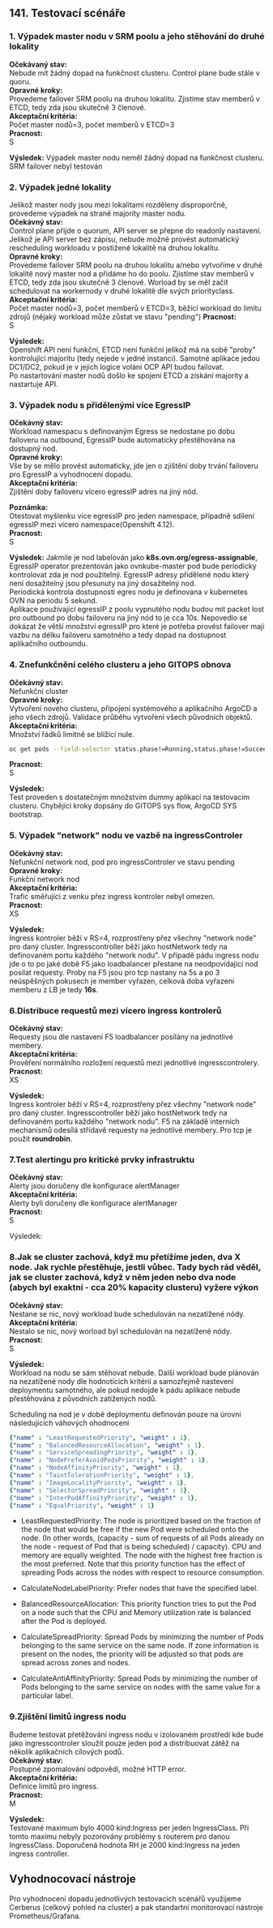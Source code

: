 ## 141. Testovací scénáře

### 1. Výpadek master nodu v SRM poolu a jeho stěhování do druhé lokality
**Očekávaný stav:**  
    Nebude mít žádný dopad na funkčnost clusteru. Control plane bude stále v quoru.  
**Opravné kroky:**  
    Provedeme failover SRM poolu na druhou lokalitu. Zjistíme stav memberů v ETCD, tedy zda jsou skutečně 3 členové.  
**Akceptační kritéria:**  
    Počet master nodů=3, počet memberů v ETCD=3  
**Pracnost:**  
    S
  
**Výsledek:** Výpadek master nodu neměl žádný dopad na funkčnost clusteru. SRM failover nebyl testován

### 2. Výpadek jedné lokality
Jelikož master nody jsou mezi lokalitami rozděleny disproporčně, provedeme výpadek na straně majority master nodu.  
**Očekávný stav:**  
    Control plane přijde o quorum, API server se přepne do readonly nastavení. Jelikož je API server bez zápisu, nebude možné provést
    automatický rescheduling workloadu v postižené lokalitě na druhou lokalitu.  
**Opravné kroky:**  
    Provedeme failover SRM poolu na druhou lokalitu a/nebo vytvoříme v druhé lokalitě nový master nod a přidáme ho do poolu. Zjistíme stav memberů v ETCD, tedy zda jsou skutečně 3 členové.
    Worload by se měl začít schedulovat na workernody v druhé lokalitě dle svých priorityclass.
**Akceptační kritéria:**  
    Počet master nodů=3, počet memberů v ETCD=3, běžící workload do limitu zdrojů (nějaký workload může zůstat ve stavu "pending")
**Pracnost:**  
    S
  
**Výsledek:**  
Openshift API není funkční, ETCD není funkční jelikož má na sobě "proby" kontrolující majoritu (tedy nejede v jedné instanci). Samotné aplikace jedou DC1/DC2, pokud je v jejich logice volání OCP API budou failovat.  
Po nastartování master nodů došlo  ke spojení ETCD a získání  majority a nastartuje API.


### 3. Výpadek nodu s přidělenými více EgressIP
**Očekávný stav:**  
    Workload namespacu s definovaným Egress se nedostane po dobu failoveru na outbound, EgressIP bude automaticky přestěhována na dostupný nod.  
**Opravné kroky:**  
    Vše by se mělo provést automaticky, jde jen o zjištění doby trvání failoveru pro EgressIP a vyhodnocení dopadu.  
**Akceptační kritéria:**  
    Zjištění doby failoveru vícero egressIP adres na jiný nód.
    
**Poznámka:**  
    Otestovat myšlenku více egressIP pro jeden namespace, případně sdílení egressIP mezi vícero namespace(Openshift 4.12).  
**Pracnost:**  
    S
  
**Výsledek:**
Jakmile je nod labelován jako **k8s.ovn.org/egress-assignable**, EgressIP operator prezentován jako ovnkube-master pod bude periodicky kontrolovat zda je nod použitelný.
EgressIP adresy přidělené nodu který není dosažitelný jsou přesunuty na jiný dosažitelný nod.  
Periodická  kontrola dostupnosti egres nodu je definovana v kubernetes OVN na periodu 5 sekund.  
Aplikace používající egressIP z poolu vypnutého nodu budou mit packet lost pro outbound po dobu failoveru na jiný nód to je cca 10s.
Nepovedlo se dokázat že větší množství egressIP pro které je potřeba provést failover mají vazbu na délku failoveru samotného a tedy dopad na dostupnost aplikačního outboundu.

### 4. Znefunkčnění celého clusteru a jeho GITOPS obnova
**Očekávný stav:**  
    Nefunkční cluster  
**Opravné kroky:**  
    Vytvoření nového clusteru, připojení systémového a aplikačního ArgoCD a jeho všech zdrojů. Validace průběhu vytvoření všech původních objektů.  
**Akceptační kritéria:**  
  Množství řádků limitně se blížící nule.  
  ```bash
  oc get pods --field-selector status.phase!=Running,status.phase!=Succeeded  --all-namespaces
  ```
**Pracnost:**  
    S
      
**Výsledek:**  
Test proveden s dostatečným množstvím dummy aplikací na testovacím clusteru. Chybějící kroky dopsány do GITOPS sys flow, ArgoCD SYS bootstrap.

### 5. Výpadek "network" nodu ve vazbě na ingressControler
**Očekávný stav:**  
    Nefunkční network nod, pod pro ingressControler ve stavu pending  
**Opravné kroky:**  
    Funkční network nod  
**Akceptační kritéria:**  
    Trafic směřující z venku přez ingress kontroler nebyl omezen.  
**Pracnost:**  
    XS
  
**Výsledek:**  
Ingress kontroler běží v RS=4, rozprostřeny přez všechny "network node" pro daný cluster. Ingresscontroller běží jako hostNetwork tedy na definovaném portu každého "network nodu". V případě pádu ingress nodu jde o to po jaké době F5 jako loadbalancer přestane na neodpovídající nod posílat requesty. Proby na F5 jsou pro tcp nastany na 5s a po 3 neúspěšných pokusech je member vyřazen, celková doba vyřazení memberu z LB je tedy **16s**.

### 6.Distribuce requestů mezi vícero ingress kontrolerů
**Očekávný stav:**  
    Requesty jsou dle nastavení F5 loadbalancer posílány na jednotlivé membery.  
**Akceptační kritéria:**  
    Prověření normálního rozložení requestů mezi jednotlivé ingresscontrolery.  
**Pracnost:**  
    XS
      
**Výsledek:**  
Ingress kontroler běží v RS=4, rozprostřeny přez všechny "network node" pro daný cluster. Ingresscontroller běží jako hostNetwork tedy na definovaném portu každého "network nodu". F5 na základě interních mechanismů odesílá střídavě requesty na jednotlivé membery. Pro tcp je použit **roundrobin**. 

### 7.Test alertingu pro kritické prvky infrastruktu
**Očekávný stav:**   
    Alerty jsou doručeny dle konfigurace alertManager  
**Akceptační kritéria:**  
    Alerty byli doručeny dle konfigurace alertManager  
**Pracnost:**  
    S
  
Výsledek: 

### 8.Jak se cluster zachová, když mu přetížíme jeden, dva X node. Jak rychle přestěhuje, jestli vůbec. Tady bych rád věděl, jak se cluster zachová, když v něm jeden nebo dva node (abych byl exaktní - cca 20% kapacity clusteru) vyžere výkon
**Očekávný stav:**  
    Nestane se nic, nový workload bude schedulován na nezatížené nódy.  
**Akceptační kritéria:**  
    Nestalo se nic, nový worload byl schedulován na nezatížené nódy.  
**Pracnost:**  
    S
  
**Výsledek:**  
Workload na nodu se sám stěhovat nebude. Další workload bude plánován na nezatížené nody dle hodnotících kritérií a samozřejmě nastevení deploymentu samotného, ale pokud nedojde k pádu aplikace nebude přestěhována z původních zatížených nodů. 

Scheduling na nod je v době deploymentu definován pouze na úrovni následujících váhových ohodnocení
```yaml
{"name" : "LeastRequestedPriority", "weight" : 1},
{"name" : "BalancedResourceAllocation", "weight" : 1},
{"name" : "ServiceSpreadingPriority", "weight" : 1},
{"name" : "NodePreferAvoidPodsPriority", "weight" : 1},
{"name" : "NodeAffinityPriority", "weight" : 1},
{"name" : "TaintTolerationPriority", "weight" : 1},
{"name" : "ImageLocalityPriority", "weight" : 1},
{"name" : "SelectorSpreadPriority", "weight" : 1},
{"name" : "InterPodAffinityPriority", "weight" : 1},
{"name" : "EqualPriority", "weight" : 1}
```
+ LeastRequestedPriority: The node is prioritized based on the fraction of the node that would be free if the new Pod were scheduled onto the node. (In other words, (capacity - sum of requests of all Pods already on the node - request of Pod that is being scheduled) / capacity). CPU and memory are equally weighted. The node with the highest free fraction is the most preferred. Note that this priority function has the effect of spreading Pods across the nodes with respect to resource consumption.

+ CalculateNodeLabelPriority: Prefer nodes that have the specified label.

+ BalancedResourceAllocation: This priority function tries to put the Pod on a node such that the CPU and Memory utilization rate is balanced after the Pod is deployed.

+ CalculateSpreadPriority: Spread Pods by minimizing the number of Pods belonging to the same service on the same node. If zone information is present on the nodes, the priority will be adjusted so that pods are spread across zones and nodes.

+ CalculateAntiAffinityPriority: Spread Pods by minimizing the number of Pods belonging to the same service on nodes with the same value for a particular label.

### 9.Zjištění limitů ingress nodu
Budeme testovat přetěžování ingress nodu v izolovaném prostředí kde bude jako ingresscontroler sloužit pouze jeden pod a distribuovat zátěž na několik aplikačních cílových podů.  
**Očekávný stav:**  
   Postupné zpomalování odpovědí, možné HTTP error.  
**Akceptační kritéria:**  
   Definice limitů pro ingress.  
**Pracnost:**  
    M
      
**Výsledek:**  
Testované maximum bylo 4000 kind:Ingress per jeden IngressClass. Při tomto maximu nebyly pozorovány problémy s routerem  pro danou IngressClass. Doporučená hodnota RH je 2000 kind:Ingress na jeden ingress controller.

## Vyhodnocovací nástroje
Pro vyhodnocení dopadu jednotlivých testovacich scénářů využijeme Cerberus (celkový pohled na cluster) a pak standartní monitorovací nástroje Prometheus/Grafana.

